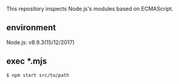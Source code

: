 This repository inspects Node.js's modules based on ECMAScript.

## environment
Node.js: v8.9.3(15/12/2017)

## exec *.mjs
`$ npm start src/to/path`